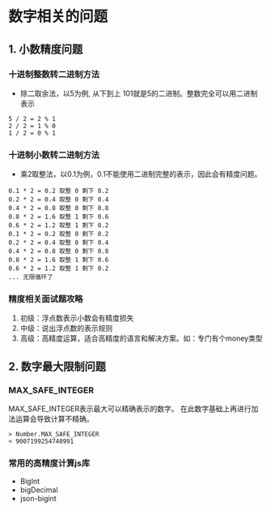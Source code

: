 # 数字相关的问题

## 1. 小数精度问题
### 十进制整数转二进制方法
- 除二取余法，以5为例, 从下到上 101就是5的二进制。整数完全可以用二进制表示
```
5 / 2 = 2 % 1
2 / 2 = 1 % 0
1 / 2 = 0 % 1
```

### 十进制小数转二进制方法
- 乘2取整法，以0.1为例，0.1不能使用二进制完整的表示，因此会有精度问题。
```
0.1 * 2 = 0.2 取整 0 剩下 0.2
0.2 * 2 = 0.4 取整 0 剩下 0.4
0.4 * 2 = 0.8 取整 0 剩下 0.8
0.8 * 2 = 1.6 取整 1 剩下 0.6
0.6 * 2 = 1.2 取整 1 剩下 0.2
0.1 * 2 = 0.2 取整 0 剩下 0.2
0.2 * 2 = 0.4 取整 0 剩下 0.4
0.4 * 2 = 0.8 取整 0 剩下 0.8
0.8 * 2 = 1.6 取整 1 剩下 0.6
0.6 * 2 = 1.2 取整 1 剩下 0.2
... 无限循环了
```

### 精度相关面试题攻略
1. 初级：浮点数表示小数会有精度损失
2. 中级：说出浮点数的表示规则
3. 高级：高精度运算，适合高精度的语言和解决方案。如：专门有个money类型

## 2. 数字最大限制问题
### MAX_SAFE_INTEGER
MAX_SAFE_INTEGER表示最大可以精确表示的数字。
在此数字基础上再进行加法运算会导致计算不精确。
```
> Number.MAX_SAFE_INTEGER
< 9007199254740991
```

### 常用的高精度计算js库
- BigInt
- bigDecimal
- json-bigint
